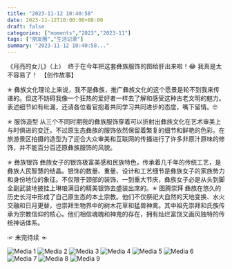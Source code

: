 ```yaml
---
title: "2023-11-12 10:40:58"
date: 2023-11-12T10:00:00+08:00
draft: false
categories: ["moments","2023","2023-11"]
tags: ["朋友圈","生活记录"]
summary: "2023-11-12 10:40:58..."
---
```


《月亮的女儿》（上）
​
​终于在今年把这套彝族服饰的图给肝出来啦！😂 我真是太不容易了！
​
​【创作故事】

✭ 彝族文化
​理论上来说，我不是彝族，推广彝族文化的这个愿景是轮不到我来传递的。但这不妨碍我像一个狂热的爱好者一样去了解和感受这种古老文明的魅力。表述细节如有纰漏，还请各位看官抱着共同学习共同进步的态度，嘴下留情。🤓

✭ 服饰造型
从三个不同时期我的彝族服饰穿着可以折射出彝族文化在艺术审美上与时俱进的变迁。不过原生态彝族的服饰依然保留着繁复的细节和鲜艳的色彩。在旅游景区拍摄的造型为了迎合大众审美和互联网的传播进行了许多非原汁原味的修饰，并不能百分百还原彝族服饰的风貌。

✭ 彝族银饰
彝族女子的银饰极富美感和民族特色，传承着几千年的传统工艺，是彝族人民智慧的结晶。银饰的数量、重量、设计和工艺细节是彝族女子的家族势力和身份地位的象征。不仅限于颈部的装饰，一到重大节庆，彝族女子必是从头到脚全副武装地披挂上琳琅满目的精美银饰去盛装出席的。
​
✭ 图腾崇拜
彝族在悠久的历史长河中形成了自己原生态的本土宗教。他们不仅祭祀大自然的天地变换、水火交融和日月更替，也崇拜生物界中的树木花草和猛兽神禽。其中祖先崇拜和氏族传承为宗教信仰的核心。他们相信魂魄和神鬼的存在，拥有灿烂富饶又画风独特的传统神话体系。

☞ 未完待续 ☜

![Media 1](/Moments/photos/2023-11-12/202311121040580.jpg)
![Media 2](/Moments/photos/2023-11-12/202311121040581.jpg)
![Media 3](/Moments/photos/2023-11-12/202311121040582.jpg)
![Media 4](/Moments/photos/2023-11-12/202311121040583.jpg)
![Media 5](/Moments/photos/2023-11-12/202311121040584.jpg)
![Media 6](/Moments/photos/2023-11-12/202311121040585.jpg)
![Media 7](/Moments/photos/2023-11-12/202311121040586.jpg)
![Media 8](/Moments/photos/2023-11-12/202311121040587.jpg)
![Media 9](/Moments/photos/2023-11-12/202311121040588.jpg)

